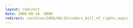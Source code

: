 ```yaml
---
layout: redirect
date: 2006-08-24 -0800
redirect: /archive/2006/08/25/coders_bill_of_rights.aspx/
---
```

